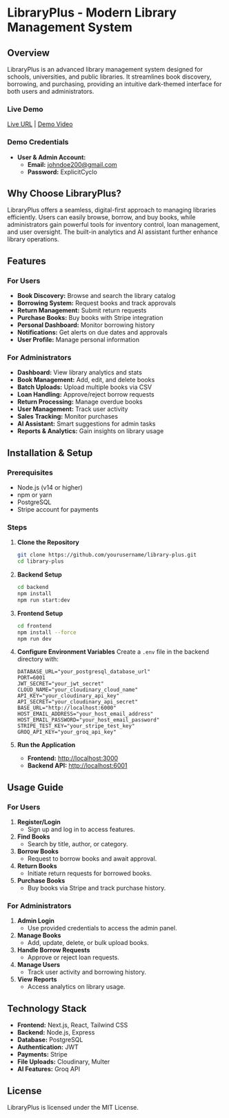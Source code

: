 # LibraryPlus - Modern Library Management System

## Overview

LibraryPlus is an advanced library management system designed for schools, universities, and public libraries. It streamlines book discovery, borrowing, and purchasing, providing an intuitive dark-themed interface for both users and administrators.

### Live Demo
[Live URL](https://v0-bookmanagementsystem-3uv9mgzyz-daniels-projects-ce629cd9.vercel.app) | [Demo Video](https://www.loom.com/share/c7c50a14e6aa49509b9ebf2f5654075e)

### Demo Credentials
- **User & Admin Account:**
  - **Email:** johndoe200@gmail.com
  - **Password:** ExplicitCyclo

## Why Choose LibraryPlus?

LibraryPlus offers a seamless, digital-first approach to managing libraries efficiently. Users can easily browse, borrow, and buy books, while administrators gain powerful tools for inventory control, loan management, and user oversight. The built-in analytics and AI assistant further enhance library operations.

## Features

### For Users
- **Book Discovery:** Browse and search the library catalog
- **Borrowing System:** Request books and track approvals
- **Return Management:** Submit return requests
- **Purchase Books:** Buy books with Stripe integration
- **Personal Dashboard:** Monitor borrowing history
- **Notifications:** Get alerts on due dates and approvals
- **User Profile:** Manage personal information

### For Administrators
- **Dashboard:** View library analytics and stats
- **Book Management:** Add, edit, and delete books
- **Batch Uploads:** Upload multiple books via CSV
- **Loan Handling:** Approve/reject borrow requests
- **Return Processing:** Manage overdue books
- **User Management:** Track user activity
- **Sales Tracking:** Monitor purchases
- **AI Assistant:** Smart suggestions for admin tasks
- **Reports & Analytics:** Gain insights on library usage

## Installation & Setup

### Prerequisites
- Node.js (v14 or higher)
- npm or yarn
- PostgreSQL
- Stripe account for payments

### Steps
1. **Clone the Repository**
   ```sh
   git clone https://github.com/yourusername/library-plus.git
   cd library-plus
   ```

2. **Backend Setup**
   ```sh
   cd backend
   npm install
   npm run start:dev
   ```

3. **Frontend Setup**
   ```sh
   cd frontend
   npm install --force
   npm run dev
   ```

4. **Configure Environment Variables**
   Create a `.env` file in the backend directory with:
   ```plaintext
   DATABASE_URL="your_postgresql_database_url"
   PORT=6001
   JWT_SECRET="your_jwt_secret"
   CLOUD_NAME="your_cloudinary_cloud_name"
   API_KEY="your_cloudinary_api_key"
   API_SECRET="your_cloudinary_api_secret"
   BASE_URL="http://localhost:6000"
   HOST_EMAIL_ADDRESS="your_host_email_address"
   HOST_EMAIL_PASSWORD="your_host_email_password"
   STRIPE_TEST_KEY="your_stripe_test_key"
   GROQ_API_KEY="your_groq_api_key"
   ```

5. **Run the Application**
   - **Frontend:** [http://localhost:3000](http://localhost:3000)
   - **Backend API:** [http://localhost:6001](http://localhost:6001)

## Usage Guide

### For Users
1. **Register/Login**
   - Sign up and log in to access features.
2. **Find Books**
   - Search by title, author, or category.
3. **Borrow Books**
   - Request to borrow books and await approval.
4. **Return Books**
   - Initiate return requests for borrowed books.
5. **Purchase Books**
   - Buy books via Stripe and track purchase history.

### For Administrators
1. **Admin Login**
   - Use provided credentials to access the admin panel.
2. **Manage Books**
   - Add, update, delete, or bulk upload books.
3. **Handle Borrow Requests**
   - Approve or reject loan requests.
4. **Manage Users**
   - Track user activity and borrowing history.
5. **View Reports**
   - Access analytics on library usage.

## Technology Stack
- **Frontend:** Next.js, React, Tailwind CSS
- **Backend:** Node.js, Express
- **Database:** PostgreSQL
- **Authentication:** JWT
- **Payments:** Stripe
- **File Uploads:** Cloudinary, Multer
- **AI Features:** Groq API

## License
LibraryPlus is licensed under the MIT License.

